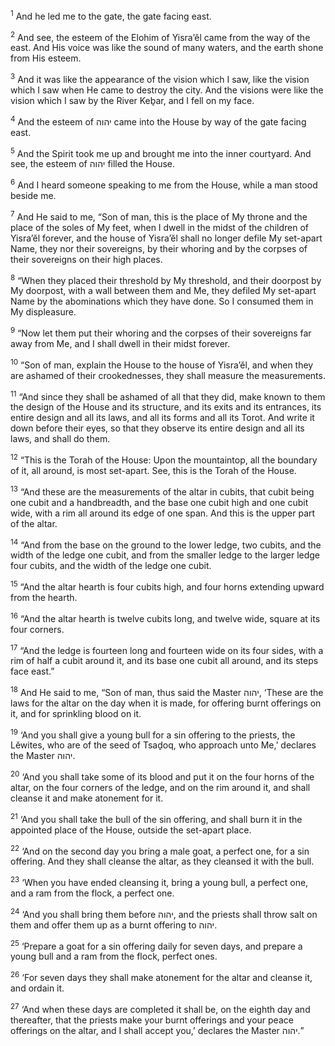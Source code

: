 <sup>1</sup> And he led me to the gate, the gate facing east.

<sup>2</sup> And see, the esteem of the Elohim of Yisra’ĕl came from the way of the east. And His voice was like the sound of many waters, and the earth shone from His esteem.

<sup>3</sup> And it was like the appearance of the vision which I saw, like the vision which I saw when He came to destroy the city. And the visions were like the vision which I saw by the River Keḇar, and I fell on my face.

<sup>4</sup> And the esteem of יהוה came into the House by way of the gate facing east.

<sup>5</sup> And the Spirit took me up and brought me into the inner courtyard. And see, the esteem of יהוה filled the House.

<sup>6</sup> And I heard someone speaking to me from the House, while a man stood beside me.

<sup>7</sup> And He said to me, “Son of man, this is the place of My throne and the place of the soles of My feet, when I dwell in the midst of the children of Yisra’ĕl forever, and the house of Yisra’ĕl shall no longer defile My set-apart Name, they nor their sovereigns, by their whoring and by the corpses of their sovereigns on their high places.

<sup>8</sup> “When they placed their threshold by My threshold, and their doorpost by My doorpost, with a wall between them and Me, they defiled My set-apart Name by the abominations which they have done. So I consumed them in My displeasure.

<sup>9</sup> “Now let them put their whoring and the corpses of their sovereigns far away from Me, and I shall dwell in their midst forever.

<sup>10</sup> “Son of man, explain the House to the house of Yisra’ĕl, and when they are ashamed of their crookednesses, they shall measure the measurements.

<sup>11</sup> “And since they shall be ashamed of all that they did, make known to them the design of the House and its structure, and its exits and its entrances, its entire design and all its laws, and all its forms and all its Torot. And write it down before their eyes, so that they observe its entire design and all its laws, and shall do them.

<sup>12</sup> “This is the Torah of the House: Upon the mountaintop, all the boundary of it, all around, is most set-apart. See, this is the Torah of the House.

<sup>13</sup> “And these are the measurements of the altar in cubits, that cubit being one cubit and a handbreadth, and the base one cubit high and one cubit wide, with a rim all around its edge of one span. And this is the upper part of the altar.

<sup>14</sup> “And from the base on the ground to the lower ledge, two cubits, and the width of the ledge one cubit, and from the smaller ledge to the larger ledge four cubits, and the width of the ledge one cubit.

<sup>15</sup> “And the altar hearth is four cubits high, and four horns extending upward from the hearth.

<sup>16</sup> “And the altar hearth is twelve cubits long, and twelve wide, square at its four corners.

<sup>17</sup> “And the ledge is fourteen long and fourteen wide on its four sides, with a rim of half a cubit around it, and its base one cubit all around, and its steps face east.”

<sup>18</sup> And He said to me, “Son of man, thus said the Master יהוה, ‘These are the laws for the altar on the day when it is made, for offering burnt offerings on it, and for sprinkling blood on it.

<sup>19</sup> ‘And you shall give a young bull for a sin offering to the priests, the Lĕwites, who are of the seed of Tsaḏoq, who approach unto Me,’ declares the Master יהוה.

<sup>20</sup> ‘And you shall take some of its blood and put it on the four horns of the altar, on the four corners of the ledge, and on the rim around it, and shall cleanse it and make atonement for it.

<sup>21</sup> ‘And you shall take the bull of the sin offering, and shall burn it in the appointed place of the House, outside the set-apart place.

<sup>22</sup> ‘And on the second day you bring a male goat, a perfect one, for a sin offering. And they shall cleanse the altar, as they cleansed it with the bull.

<sup>23</sup> ‘When you have ended cleansing it, bring a young bull, a perfect one, and a ram from the flock, a perfect one.

<sup>24</sup> ‘And you shall bring them before יהוה, and the priests shall throw salt on them and offer them up as a burnt offering to יהוה.

<sup>25</sup> ‘Prepare a goat for a sin offering daily for seven days, and prepare a young bull and a ram from the flock, perfect ones.

<sup>26</sup> ‘For seven days they shall make atonement for the altar and cleanse it, and ordain it.

<sup>27</sup> ‘And when these days are completed it shall be, on the eighth day and thereafter, that the priests make your burnt offerings and your peace offerings on the altar, and I shall accept you,’ declares the Master יהוה.”

